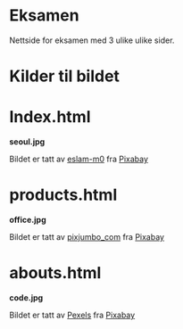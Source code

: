 # Eksamen

Nettside for eksamen med 3 ulike ulike sider.


# Kilder til bildet


# Index.html

**seoul.jpg**

Bildet er tatt av <a href="https://pixabay.com/no/users/eslam-m0-36028532/">eslam-m0</a> fra <a href="https://pixabay.com/no/illustrations/ai-generert-lofi-retro-sci-fi-natt-8174797/">Pixabay</a>

# products.html 

**office.jpg**

Bildet er tatt av <a href="https://pixabay.com/no/users/picjumbo_com-2130229/">pixjumbo_com</a> fra <a href="https://pixabay.com/no/photos/kontor-pulten-smarttelefon-moderne-865091/">Pixabay</a>

# abouts.html

**code.jpg**

Bildet er tatt av <a href="https://pixabay.com/no/users/pexels-2286921/">Pexels</a> fra <a href="https://pixabay.com/no/photos/kode-koding-datamaskin-data-1839406/">Pixabay</a>
